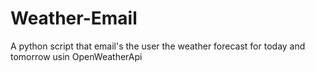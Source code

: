 # Weather-Email
 A python script that email's the user the weather forecast for today and tomorrow usin OpenWeatherApi

